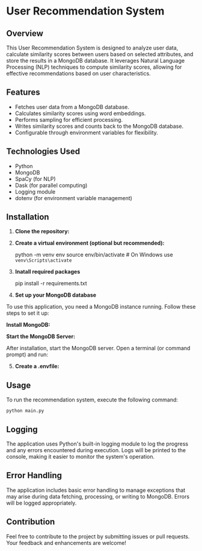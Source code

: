 # User Recommendation System

## Overview

This User Recommendation System is designed to analyze user data, calculate similarity scores between users based on selected attributes, and store the results in a MongoDB database. It leverages Natural Language Processing (NLP) techniques to compute similarity scores, allowing for effective recommendations based on user characteristics.

## Features

- Fetches user data from a MongoDB database.
- Calculates similarity scores using word embeddings.
- Performs sampling for efficient processing.
- Writes similarity scores and counts back to the MongoDB database.
- Configurable through environment variables for flexibility.

## Technologies Used

- Python
- MongoDB
- SpaCy (for NLP)
- Dask (for parallel computing)
- Logging module
- dotenv (for environment variable management)

## Installation

1. **Clone the repository:**

2. **Create a virtual environment (optional but recommended):**

    python -m venv env
    source env/bin/activate  # On Windows use `venv\Scripts\activate`

3. **Inatall required packages**

    pip install -r requirements.txt

4. **Set up your MongoDB database**

To use this application, you need a MongoDB instance running. Follow these steps to set it up:

**Install MongoDB:**


**Start the MongoDB Server:**

   After installation, start the MongoDB server. Open a terminal (or command prompt) and run:


5. **Create a .envfile:**

## Usage 
 
To run the recommendation system, execute the following command:

    python main.py

## Logging
The application uses Python's built-in logging module to log the progress and any errors encountered during execution. Logs will be printed to the console, making it easier to monitor the system's operation.

## Error Handling

The application includes basic error handling to manage exceptions that may arise during data fetching, processing, or writing to MongoDB. Errors will be logged appropriately.

## Contribution

Feel free to contribute to the project by submitting issues or pull requests. Your feedback and enhancements are welcome!

